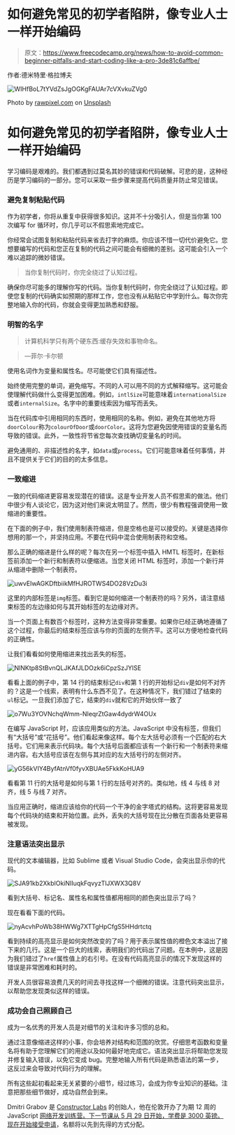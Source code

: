 # 如何避免常见的初学者陷阱，像专业人士一样开始编码

> 原文：<https://www.freecodecamp.org/news/how-to-avoid-common-beginner-pitfalls-and-start-coding-like-a-pro-3de81c6affbe/>

作者:德米特里·格拉博夫

![WIHfBoL7tYVdZsJgOGKgFAUAr7cVXvkuZVg0](img/eda146b395c4e0359843c894a7fc1c27.png)

Photo by [rawpixel.com](https://unsplash.com/photos/PG3NsaGpY3s?utm_source=unsplash&utm_medium=referral&utm_content=creditCopyText) on [Unsplash](https://unsplash.com/?utm_source=unsplash&utm_medium=referral&utm_content=creditCopyText)

# 如何避免常见的初学者陷阱，像专业人士一样开始编码

学习编码是艰难的。我们都遇到过莫名其妙的错误和代码破解。可悲的是，这种经历是学习编码的一部分。您可以采取一些步骤来提高代码质量并防止常见错误。

### 避免复制粘贴代码

作为初学者，你将从重复中获得很多知识。这并不十分吸引人，但是当你第 100 次编写 for 循环时，你几乎可以不假思索地完成它。

你经常会试图复制和粘贴代码来省去打字的麻烦。你应该不惜一切代价避免它。您想要编写的代码和您正在复制的代码之间可能会有细微的差别。这可能会引入一个难以追踪的微妙错误。

> 当你复制代码时，你完全绕过了认知过程。

确保你尽可能多的理解你写的代码。当你复制代码时，你完全绕过了认知过程。即使您复制的代码确实如预期的那样工作，您也没有从粘贴它中学到什么。每次你完整地输入你的代码，你就会变得更加熟悉和舒服。

### 明智的名字

> 计算机科学只有两个硬东西:缓存失效和事物命名。

> —菲尔·卡尔顿

使用名词作为变量和属性名。尽可能使它们具有描述性。

始终使用完整的单词，避免缩写。不同的人可以用不同的方式解释缩写。这可能会使理解代码做什么变得更加困难。例如，`intlSize`可能意味着`internationalSize`或者`internalSize`。名字中的重要线索因为缩写而丢失。

当在代码库中引用相同的东西时，使用相同的名称。例如，避免在其他地方将`doorColour`称为`colourOfDoor`或`doorColor`。这将为您避免因使用错误的变量名而导致的错误。此外，一致性将节省您每次查找确切变量名的时间。

避免通用的、非描述性的名字，如`data`或`process`。它们可能意味着任何事情，并且不提供关于它们的目的的太多信息。

### 一致缩进

一致的代码缩进更容易发现潜在的错误。这是专业开发人员不假思索的做法。他们中很少有人谈论它，因为这对他们来说太明显了。然而，很少有教程强调使用一致缩进的重要性。

在下面的例子中，我们使用制表符缩进，但是空格也是可以接受的。关键是选择你想用的那一个，并坚持应用。不要在代码中混合使用制表符和空格。

那么正确的缩进是什么样的呢？每次在另一个标签中插入 HMTL 标签时，在新标签前添加一个新行和制表符以便缩进。当您关闭 HTML 标签时，添加一个新行并从缩进中删除一个制表符。

![uwvEIwAGKDftbiikMfHJROTWS4DO28VzDu3i](img/86c01938de560216acc79f086b1ab352.png)

这里的内部标签是`img`标签。看到它是如何缩进一个制表符的吗？另外，请注意结束标签的左边缘如何与其开始标签的左边缘对齐。

当一个页面上有数百个标签时，这种方法变得非常重要。如果你已经正确地遵循了这个过程，你最后的结束标签应该与你的页面的左侧齐平。这可以方便地检查代码的正确性。

让我们看看如何使用缩进来找出丢失的标签。

![NlNKtp8StBvnQLJKAfJLDOzk6iCpzSzJYlSE](img/c5eec2025a201788b34402763d5d2c1c.png)

看看上面的例子中，第 14 行的结束标记`div`和第 1 行的开始标记`div`是如何不对齐的？这是一个线索，表明有什么东西不见了。在这种情况下，我们错过了结束的`ul`标记。一旦我们添加了它，结束的`div`就和它的开始伙伴一致了

![o7Wu3YOVNchqWmm-NIeqrZtGaw4dydrW4OUx](img/159a5f3bd4d973b080ed247e4dddf149.png)

在编写 JavaScript 时，应该应用类似的方法。JavaScript 中没有标签，但我们有“大括号”或“花括号”。他们看起来像这样。每个左大括号必须有一个匹配的右大括号。它们用来表示代码块。每个大括号后面都应该有一个新行和一个制表符来缩进内容。右大括号应该在左侧与其对应的左大括号行的左侧对齐。

![yG56kVIY4ByfAtnVf0fyvXBUAe5FkkKoHUA9](img/132411299e1382664663fc511bbc7b82.png)

看看第 11 行的大括号是如何与第 1 行的左括号对齐的。类似地，线 4 与线 8 对齐，线 5 与线 7 对齐。

当应用正确时，缩进应该给你的代码一个干净的金字塔式的结构。这将更容易发现每个代码块的结束和开始位置。此外，丢失的大括号现在比分散在页面各处更容易被发现。

### 注意语法突出显示

现代的文本编辑器，比如 Sublime 或者 Visual Studio Code，会突出显示你的代码。

![SJA91kb2XkblOkiNIIuqkFqvyzTlJXWX3Q8V](img/79685c6690755b35bd049a62ba9aacaf.png)

看到大括号、标记名、属性名和属性值都用相同的颜色突出显示了吗？

现在看看下面的代码。

![nyAcvhPoWb38HWWg7XTTgHpCfgS5HHdrtctq](img/1520da2dd889196b86f12eac627d6228.png)

看到持续的高亮显示是如何突然改变的了吗？用于表示属性值的橙色文本溢出了接下来的几行。这是一个巨大的线索，表明我们的代码出了问题。在本例中，这是因为我们错过了`href`属性值上的右引号。在没有代码高亮显示的情况下发现这样的错误是非常困难和耗时的。

开发人员很容易浪费几天的时间去寻找这样一个细微的错误。注意代码突出显示，以帮助您发现类似这样的错误。

### 成功会自己照顾自己

成为一名优秀的开发人员是对细节的关注和许多习惯的总和。

通过注意像缩进这样的小事，你会培养对结构和范围的欣赏。仔细思考函数和变量名将有助于您理解它们的用途以及如何最好地完成它。语法突出显示将帮助您发现并修复输入错误，以免它变成 bug。完整地输入所有代码是熟悉语法的第一步，这反过来会导致对代码行为的理解。

所有这些起初看起来无关紧要的小细节，经过练习，会成为你专业知识的基础。注意把那些细节做好，成功自然会到来。

Dmitri Grabov 是 [Constructor Labs](http://constructorlabs.com) 的创始人，他在伦敦开办了为期 12 周的 JavaScript [网络开发训练营。下一节课从 5 月 29 日开始，学费是 3000 英镑。](http://constructorlabs.com/course)[现在开始接受申请](http://constructorlabs.com/admission)，名额将以先到先得的方式分配。